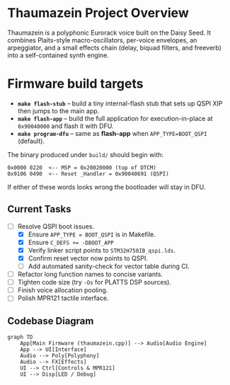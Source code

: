 # Thaumazein Project Overview

Thaumazein is a polyphonic Eurorack voice built on the Daisy Seed.  It combines Plaits-style macro-oscillators, per-voice envelopes, an arpeggiator, and a small effects chain (delay, biquad filters, and freeverb) into a self-contained synth engine.

# Firmware build targets

* **`make flash-stub`** – build a tiny internal-flash stub that sets up QSPI XIP then jumps to the main app.
* **`make flash-app`** – build the full application for execution-in-place at `0x90040000` and flash it with DFU.
* **`make program-dfu`** – same as **flash-app** when `APP_TYPE=BOOT_QSPI` (default).

The binary produced under `build/` should begin with:

```
0x0000 0220  <-- MSP = 0x20020000 (top of DTCM)
0x9106 0490  <-- Reset _Handler = 0x90040691 (QSPI)
```

If either of these words looks wrong the bootloader will stay in DFU.

## Current Tasks

*   [ ] Resolve QSPI boot issues.
    *   [x] Ensure `APP_TYPE = BOOT_QSPI` is in Makefile.
    *   [x] Ensure `C_DEFS += -DBOOT_APP`
    *   [x] Verify linker script points to `STM32H750IB_qspi.lds`.
    *   [x] Confirm reset vector now points to QSPI.
    *   [ ] Add automated sanity-check for vector table during CI.

*   [ ] Refactor long function names to concise variants.
*   [ ] Tighten code size (try `-Os` for PLATTS DSP sources).
*   [ ] Finish voice allocation pooling.
*   [ ] Polish MPR121 tactile interface.

## Codebase Diagram

```mermaid
graph TD
    App[Main Firmware (thaumazein.cpp)] --> Audio[Audio Engine]
    App --> UI[Interface]
    Audio --> Poly[Polyphony]
    Audio --> FX[Effects]
    UI --> Ctrl[Controls & MPR121]
    UI --> Disp[LED / Debug]
```